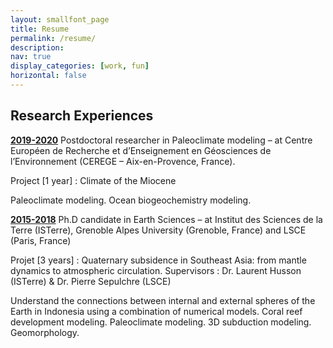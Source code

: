 ```yaml
---
layout: smallfont_page
title: Resume
permalink: /resume/
description: 
nav: true
display_categories: [work, fun]
horizontal: false
---
```


## Research Experiences

 <a href="#">__2019-2020__</a> Postdoctoral researcher in Paleoclimate modeling – at Centre Européen de Recherche et d’Enseignement en Géosciences de l’Environnement (CEREGE – Aix-en-Provence, France).

Project [1 year] : Climate of the Miocene

Paleoclimate modeling. Ocean biogeochemistry modeling.

 <a href="#">__2015-2018__</a>  Ph.D candidate in Earth Sciences – at Institut des Sciences de la Terre (ISTerre), Grenoble Alpes University (Grenoble, France) and LSCE (Paris, France)

Projet [3 years] : Quaternary subsidence in Southeast Asia: from mantle dynamics to atmospheric circulation. Supervisors : Dr. Laurent Husson (ISTerre) & Dr. Pierre Sepulchre (LSCE)

Understand the connections between internal and external spheres of the Earth in Indonesia using a combination of numerical models. Coral reef development modeling. Paleoclimate modeling. 3D subduction modeling. Geomorphology.
